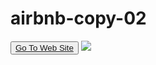 # airbnb-copy-02
<button><a href="https://yusufstar.github.io/airbnb-copy-02/">Go To Web Site</a></button>
<img src="https://user-images.githubusercontent.com/11324886/182002702-700ef5eb-7d92-4212-bb01-3094d902de68.png">
